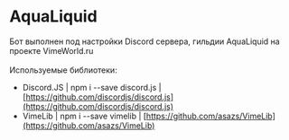 # AquaLiquid
Бот выполнен под настройки Discord сервера, гильдии AquaLiquid на проекте VimeWorld.ru<br>
<br>
Используемые библиотеки:<br>
- Discord.JS | npm i --save discord.js | [https://github.com/discordjs/discord.js](https://github.com/discordjs/discord.js)<br>
- VimeLib | npm i --save vimelib | [https://github.com/asazs/VimeLib](https://github.com/asazs/VimeLib)
